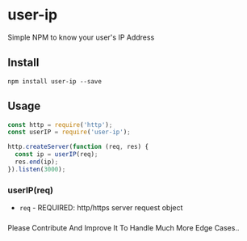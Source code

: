 # user-ip
Simple NPM to know your user's IP Address

## Install

```
npm install user-ip --save
```

## Usage

```js
const http = require('http');
const userIP = require('user-ip');

http.createServer(function (req, res) {
  const ip = userIP(req);
  res.end(ip);
}).listen(3000);
```

### userIP(req)

* `req` - REQUIRED: http/https server request object

###

Please Contribute And Improve It To Handle Much More Edge Cases..